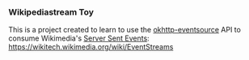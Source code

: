 ### Wikipediastream Toy
This is a project created to learn to use the [okhttp-eventsource](https://github.com/launchdarkly/okhttp-eventsource) API to consume Wikimedia's [Server Sent Events](https://html.spec.whatwg.org/multipage/server-sent-events.html#server-sent-events): https://wikitech.wikimedia.org/wiki/EventStreams